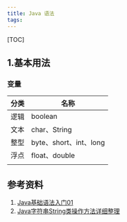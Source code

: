 ```yaml
---
title: Java 语法
tags:
---
```


[TOC]

## 1.基本用法

### 变量

| 分类 | 名称                   |
| ---- | ---------------------- |
| 逻辑 | boolean                |
| 文本 | char、String           |
| 整型 | byte、short、int、long |
| 浮点 | float、double          |
|      |                        |

## 参考资料

1. [Java基础语法入门01](https://www.cnblogs.com/cainiaosansiwu/p/10745962.html)
2. [Java字符串String类操作方法详细整理](https://www.cnblogs.com/huxiuqian/p/10167415.html)


